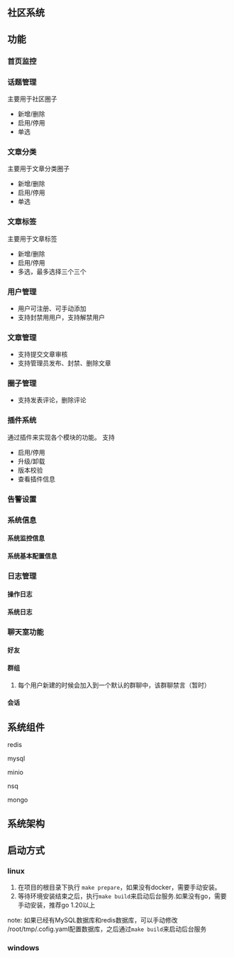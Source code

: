 ## 社区系统

## 功能

### 首页监控

### 话题管理
主要用于社区圈子
- 新增/删除
- 启用/停用
- 单选

### 文章分类
主要用于文章分类圈子
- 新增/删除
- 启用/停用
- 单选

### 文章标签
主要用于文章标签
- 新增/删除
- 启用/停用
- 多选，最多选择三个三个

### 用户管理
- 用户可注册、可手动添加
- 支持封禁用用户，支持解禁用户


### 文章管理
- 支持提交文章审核
- 支持管理员发布、封禁、删除文章

### 圈子管理
- 支持发表评论，删除评论


### 插件系统
通过插件来实现各个模块的功能。 支持
- 启用/停用
- 升级/卸载
- 版本校验
- 查看插件信息

### 告警设置

### 系统信息

#### 系统监控信息

#### 系统基本配置信息


### 日志管理

#### 操作日志

#### 系统日志

### 聊天室功能

#### 好友

#### 群组
1. 每个用户新建的时候会加入到一个默认的群聊中，该群聊禁言（暂时）

#### 会话


## 系统组件
redis

mysql

minio

nsq 

mongo


## 系统架构


## 启动方式
### linux
1. 在项目的根目录下执行 `make prepare`，如果没有docker，需要手动安装。
2. 等待环境安装结束之后，执行`make build`来启动后台服务.如果没有go，需要手动安装，推荐go 1.20以上

note: 如果已经有MySQL数据库和redis数据库，可以手动修改 /root/tmp/.cofig.yaml配置数据库，之后通过`make build`来启动后台服务

### windows 
